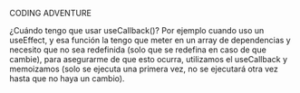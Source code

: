 CODING ADVENTURE

¿Cuándo tengo que usar useCallback()?
Por ejemplo cuando uso un useEffect, y esa función la tengo que meter en un array de dependencias y necesito que no sea redefinida (solo que se redefina en caso de que cambie), para asegurarme de que esto ocurra, utilizamos el useCallback y memoizamos (solo se ejecuta una primera vez, no se ejecutará otra vez hasta que no haya un cambio).
